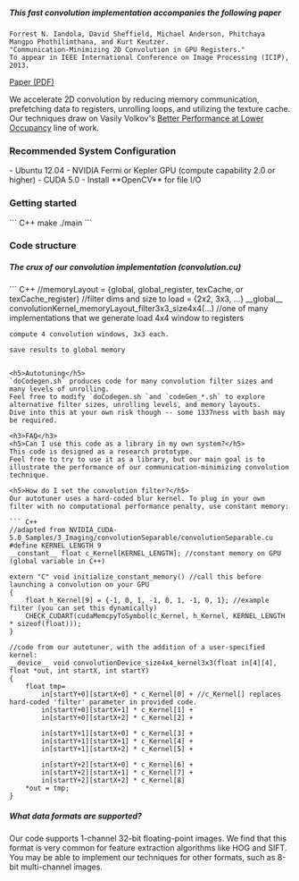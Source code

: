 <h5>This fast convolution implementation accompanies the following paper</h5>

```
Forrest N. Iandola, David Sheffield, Michael Anderson, Phitchaya Mangpo Phothilimthana, and Kurt Keutzer. 
"Communication-Minimizing 2D Convolution in GPU Registers."
To appear in IEEE International Conference on Image Processing (ICIP), 2013. 
```
[Paper (PDF)](http://www.forrestiandola.com/PREPRINT_convolution_2d_gpu_registers.pdf)

We accelerate 2D convolution by reducing memory communication, prefetching data to registers, unrolling loops, and utilizing the texture cache.
Our techniques draw on Vasily Volkov's [Better Performance at Lower Occupancy](www.cs.berkeley.edu/~volkov/volkov10-GTC.pdf) line of work.

<h3>Recommended System Configuration</h3>
- Ubuntu 12.04
- NVIDIA Fermi or Kepler GPU (compute capability 2.0 or higher)
- CUDA 5.0
- Install **OpenCV** for file I/O


<h3>Getting started</h3>
``` C++
make
./main
```

<h3>Code structure</h3>

<h5>The crux of our convolution implementation (convolution.cu)</h5>
``` C++
//memoryLayout = {global, global_register, texCache, or texCache_register}
//filter dims and size to load = {2x2, 3x3, ...}
__global__ convolutionKernel_memoryLayout_filter3x3_size4x4(...) //one of many implementations that we generate
    load 4x4 window to registers
    
    compute 4 convolution windows, 3x3 each.
    
    save results to global memory
```

<h5>Autotuning</h5>
`doCodegen.sh` produces code for many convolution filter sizes and many levels of unrolling. 
Feel free to modify `doCodegen.sh `and `codeGen_*.sh` to explore alternative filter sizes, unrolling levels, and memory layouts. 
Dive into this at your own risk though -- some 1337ness with bash may be required.

<h3>FAQ</h3>
<h5>Can I use this code as a library in my own system?</h5>
This code is designed as a research prototype. 
Feel free to try to use it as a library, but our main goal is to illustrate the performance of our communication-minimizing convolution technique.

<h5>How do I set the convolution filter?</h5>
Our autotuner uses a hard-coded blur kernel. To plug in your own filter with no computational performance penalty, use constant memory:

``` C++
//adapted from NVIDIA_CUDA-5.0_Samples/3_Imaging/convolutionSeparable/convolutionSeparable.cu
#define KERNEL_LENGTH 9
__constant__ float c_Kernel[KERNEL_LENGTH]; //constant memory on GPU (global variable in C++)

extern "C" void initialize_constant_memory() //call this before launching a convolution on your GPU
{
    float h_Kernel[9] = {-1, 0, 1, -1, 0, 1, -1, 0, 1}; //example filter (you can set this dynamically)
    CHECK_CUDART(cudaMemcpyToSymbol(c_Kernel, h_Kernel, KERNEL_LENGTH * sizeof(float)));
}

//code from our autotuner, with the addition of a user-specified kernel:
__device__ void convolutionDevice_size4x4_kernel3x3(float in[4][4], float *out, int startX, int startY)
{
    float tmp=
        in[startY+0][startX+0] * c_Kernel[0] + //c_Kernel[] replaces hard-coded 'filter' parameter in provided code.
        in[startY+0][startX+1] * c_Kernel[1] +
        in[startY+0][startX+2] * c_Kernel[2] +

        in[startY+1][startX+0] * c_Kernel[3] +
        in[startY+1][startX+1] * c_Kernel[4] +
        in[startY+1][startX+2] * c_Kernel[5] +

        in[startY+2][startX+0] * c_Kernel[6] +
        in[startY+2][startX+1] * c_Kernel[7] +
        in[startY+2][startX+2] * c_Kernel[8]
    *out = tmp;
}
```
<h5>What data formats are supported?</h5>
Our code supports 1-channel 32-bit floating-point images. 
We find that this format is very common for feature extraction algorithms like HOG and SIFT. 
You may be able to implement our techniques for other formats, such as 8-bit multi-channel images.

